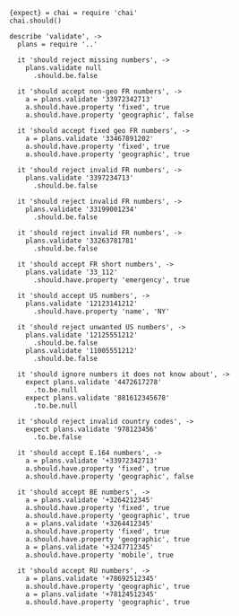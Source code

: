     {expect} = chai = require 'chai'
    chai.should()

    describe 'validate', ->
      plans = require '..'

      it 'should reject missing numbers', ->
        plans.validate null
          .should.be.false

      it 'should accept non-geo FR numbers', ->
        a = plans.validate '33972342713'
        a.should.have.property 'fixed', true
        a.should.have.property 'geographic', false

      it 'should accept fixed geo FR numbers', ->
        a = plans.validate '33467891202'
        a.should.have.property 'fixed', true
        a.should.have.property 'geographic', true

      it 'should reject invalid FR numbers', ->
        plans.validate '3397234713'
          .should.be.false

      it 'should reject invalid FR numbers', ->
        plans.validate '33199001234'
          .should.be.false

      it 'should reject invalid FR numbers', ->
        plans.validate '33263781781'
          .should.be.false

      it 'should accept FR short numbers', ->
        plans.validate '33_112'
          .should.have.property 'emergency', true

      it 'should accept US numbers', ->
        plans.validate '12123141212'
          .should.have.property 'name', 'NY'

      it 'should reject unwanted US numbers', ->
        plans.validate '12125551212'
          .should.be.false
        plans.validate '11005551212'
          .should.be.false

      it 'should ignore numbers it does not know about', ->
        expect plans.validate '4472617278'
          .to.be.null
        expect plans.validate '881612345678'
          .to.be.null

      it 'should reject invalid country codes', ->
        expect plans.validate '978123456'
          .to.be.false

      it 'should accept E.164 numbers', ->
        a = plans.validate '+33972342713'
        a.should.have.property 'fixed', true
        a.should.have.property 'geographic', false

      it 'should accept BE numbers', ->
        a = plans.validate '+3264212345'
        a.should.have.property 'fixed', true
        a.should.have.property 'geographic', true
        a = plans.validate '+3264412345'
        a.should.have.property 'fixed', true
        a.should.have.property 'geographic', true
        a = plans.validate '+3247712345'
        a.should.have.property 'mobile', true

      it 'should accept RU numbers', ->
        a = plans.validate '+78692512345'
        a.should.have.property 'geographic', true
        a = plans.validate '+78124512345'
        a.should.have.property 'geographic', true
